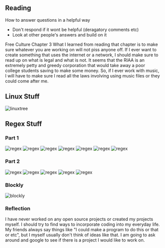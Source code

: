 ## Reading
How to answer questions in a helpful way
  - Don't respond if it wont be helpful (deragatory comments etc)
  - Look at other people's answers and build on it
  
Free Culture Chapter 3
  What I learned from reading that chapter is to make sure whatever you are working on will not piss anyone off.
  If I ever want to create something that uses the internet or a network, I should make sure to read up on what is legal
  and what is not. It seems that the RIAA is an extremely petty and greedy corporation that would take away a poor college
  students saving to make some money. So, if I ever work with music, I will have to make sure I read all the laws involving
  using music files or they could come after me.
  
## Linux Stuff
![linuxtree](images/tree.png)

## Regex Stuff
### Part 1
![regex](images/regex1.png)
![regex](images/regex1.5.png)
![regex](images/regex2.png)
![regex](images/regex3.png)
![regex](images/regex4.png)
![regex](images/regex5.png)
![regex](images/regex6.png)

### Part 2
![regex](images/begginer1.png)
![regex](images/begginer2.png)
![regex](images/begginer3.png)
![regex](images/begginer4.png)
![regex](images/begginer5.png)

### Blockly
![blockly](images/blockly.png)

### Reflection
I have never worked on any open source projects or created my projects myself. I should try to find ways to incorporate coding into my everyday life. My friends always say things like "I could make a program to do this or that or etc", but I myself usually don't think of ideas like that. I am going to ask around and google to see if there is a project I would like to work on.

